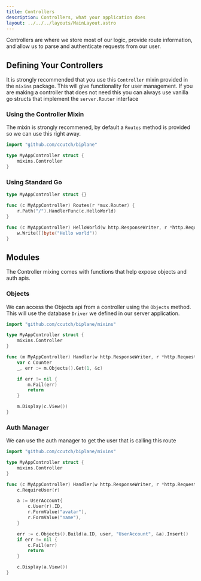 ```yaml
---
title: Controllers
description: Controllers, what your application does
layout: ../../../layouts/MainLayout.astro
---
```



Controllers are where we store most of our logic, provide route information, and allow us to parse and authenticate requests from our user.

## Defining Your Controllers

It is strongly recommended that you use this `Controller` mixin provided in the `mixins` package. This will give functionality for user management. If you are making a controller that does not need this you can always use vanilla go structs that implement the `server.Router` interface

### Using the Controller Mixin

The mixin is strongly recommened, by default a `Routes` method is provided so we can use this right away.

```go 
import "github.com/ccutch/biplane"

type MyAppController struct {
	mixins.Controller
}
```

### Using Standard Go

```go
type MyAppController struct {}

func (c MyAppController) Routes(r *mux.Router) {
	r.Path("/").HandlerFunc(c.HelloWorld)
}

func (c MyAppController) HelloWorld(w http.ResponseWriter, r *http.Request) {
	w.Write([]byte("Hello world"))
}
```

## Modules

The Controller mixing comes with functions that help expose objects and auth apis.

### Objects

We can access the Objects api from a controller using the `Objects` method. This will use the database `Driver` we defined in our server application.

```go
import "github.com/ccutch/biplane/mixins"

type MyAppController struct {
	mixins.Controller
}

func (m MyAppController) Handler(w http.ResponseWriter, r *http.Request) {
	var c Counter
	_, err := m.Objects().Get(1, &c)

	if err != nil {
		m.Fail(err)
		return
	}

	m.Display(c.View())
}
```

### Auth Manager

We can use the auth manager to get the user that is calling this route

```go
import "github.com/ccutch/biplane/mixins"

type MyAppController struct {
	mixins.Controller
}

func (c MyAppController) Handler(w http.ResponseWriter, r *http.Request) {
	c.RequireUser(r)

	a := UserAccount{
		c.User(r).ID,
		r.FormValue("avatar"),
		r.FormValue("name"),
	}

	err := c.Objects().Build(a.ID, user, "UserAccount", &a).Insert()
	if err != nil {
		c.Fail(err)
		return
	}

	c.Display(a.View())
}
```
